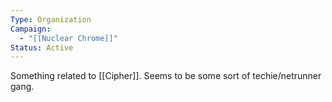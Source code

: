 ```yaml
---
Type: Organization
Campaign:
  - "[[Nuclear Chrome]]"
Status: Active
---
```

Something related to [[Cipher]]. Seems to be some sort of techie/netrunner gang.